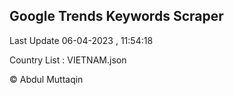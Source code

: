 

## Google Trends Keywords Scraper 
 
Last Update 06-04-2023 , 11:54:18

Country List :
VIETNAM.json



© Abdul Muttaqin 
